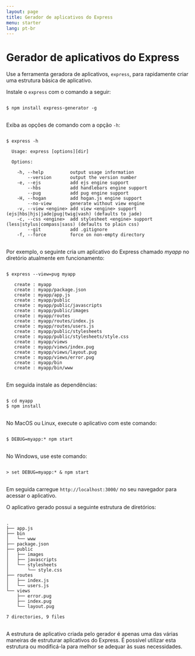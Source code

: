 ```yaml
---
layout: page
title: Gerador de aplicativos do Express
menu: starter
lang: pt-br
---
```


# Gerador de aplicativos do Express

Use a ferramenta geradora de aplicativos, `express`,
para rapidamente criar uma estrutura básica de aplicativo.

Instale o `express` com o comando a seguir:

<pre>
<code class="language-sh" translate="no">
$ npm install express-generator -g
</code>
</pre>

Exiba as opções de comando com a opção `-h`:

<pre>
<code class="language-sh" translate="no">
$ express -h

  Usage: express [options][dir]

  Options:

    -h, --help          output usage information
        --version       output the version number
    -e, --ejs           add ejs engine support
        --hbs           add handlebars engine support
        --pug           add pug engine support
    -H, --hogan         add hogan.js engine support
        --no-view       generate without view engine
    -v, --view &lt;engine&gt; add view &lt;engine&gt; support (ejs|hbs|hjs|jade|pug|twig|vash) (defaults to jade)
    -c, --css &lt;engine&gt;  add stylesheet &lt;engine&gt; support (less|stylus|compass|sass) (defaults to plain css)
        --git           add .gitignore
    -f, --force         force on non-empty directory
</code>
</pre>

Por exemplo, o seguinte cria um aplicativo do Express chamado _myapp_
no diretório atualmente em funcionamento:

<pre>
<code class="language-sh" translate="no">
$ express --view=pug myapp

   create : myapp
   create : myapp/package.json
   create : myapp/app.js
   create : myapp/public
   create : myapp/public/javascripts
   create : myapp/public/images
   create : myapp/routes
   create : myapp/routes/index.js
   create : myapp/routes/users.js
   create : myapp/public/stylesheets
   create : myapp/public/stylesheets/style.css
   create : myapp/views
   create : myapp/views/index.pug
   create : myapp/views/layout.pug
   create : myapp/views/error.pug
   create : myapp/bin
   create : myapp/bin/www
</code>
</pre>

Em seguida instale as dependências:

<pre>
<code class="language-sh" translate="no">
$ cd myapp
$ npm install
</code>
</pre>

No MacOS ou Linux, execute o aplicativo com este comando:

<pre>
<code class="language-sh" translate="no">
$ DEBUG=myapp:* npm start
</code>
</pre>

No Windows, use este comando:

<pre>
<code class="language-sh" translate="no">
> set DEBUG=myapp:* & npm start
</code>
</pre>

Em seguida carregue `http://localhost:3000/` no seu navegador para acessar o aplicativo.


O aplicativo gerado possui a seguinte estrutura de diretórios:

<pre>
<code class="language-sh" translate="no">
.
├── app.js
├── bin
│   └── www
├── package.json
├── public
│   ├── images
│   ├── javascripts
│   └── stylesheets
│       └── style.css
├── routes
│   ├── index.js
│   └── users.js
└── views
    ├── error.pug
    ├── index.pug
    └── layout.pug

7 directories, 9 files
</code>
</pre>

<div class="doc-box doc-info" markdown="1">
A estrutura de aplicativo criada pelo gerador é apenas uma das várias maneiras de estruturar aplicativos do Express.
É possível utilizar esta estrutura ou modificá-la para melhor se adequar às suas necessidades.
</div>
